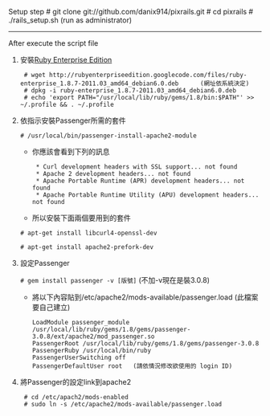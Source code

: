 Setup step
    # git clone git://github.com/danix914/pixrails.git
    # cd pixrails
    # ./rails_setup.sh  (run as administrator)

* * *
After execute the script file

1. 安裝[Ruby Enterprise Edition](http://www.rubyenterpriseedition.com/index.html)

        # wget http://rubyenterpriseedition.googlecode.com/files/ruby-enterprise_1.8.7-2011.03_amd64_debian6.0.deb      (網址依系統決定)
        # dpkg -i ruby-enterprise_1.8.7-2011.03_amd64_debian6.0.deb
        # echo 'export PATH="/usr/local/lib/ruby/gems/1.8/bin:$PATH"' >> ~/.profile && . ~/.profile

2. 依指示安裝Passenger所需的套件

    `# /usr/local/bin/passenger-install-apache2-module`

    *   你應該會看到下列的訊息

             * Curl development headers with SSL support... not found
             * Apache 2 development headers... not found
             * Apache Portable Runtime (APR) development headers... not found
             * Apache Portable Runtime Utility (APU) development headers... not found

    *   所以安裝下面兩個要用到的套件

    `# apt-get install libcurl4-openssl-dev`

    `# apt-get install apache2-prefork-dev`

3. 設定Passenger

    `# gem install passenger -v [版號]`     (不加-v現在是裝3.0.8)

    *   將以下內容貼到/etc/apache2/mods-available/passenger.load    (此檔案要自己建立)

            LoadModule passenger_module /usr/local/lib/ruby/gems/1.8/gems/passenger-3.0.8/ext/apache2/mod_passenger.so
            PassengerRoot /usr/local/lib/ruby/gems/1.8/gems/passenger-3.0.8
            PassengerRuby /usr/local/bin/ruby
            PassengerUserSwitching off
            PassengerDefaultUser root   (請依情況修改欲使用的 login ID)

4. 將Passenger的設定link到apache2

        # cd /etc/apach2/mods-enabled
        # sudo ln -s /etc/apache2/mods-available/passenger.load
